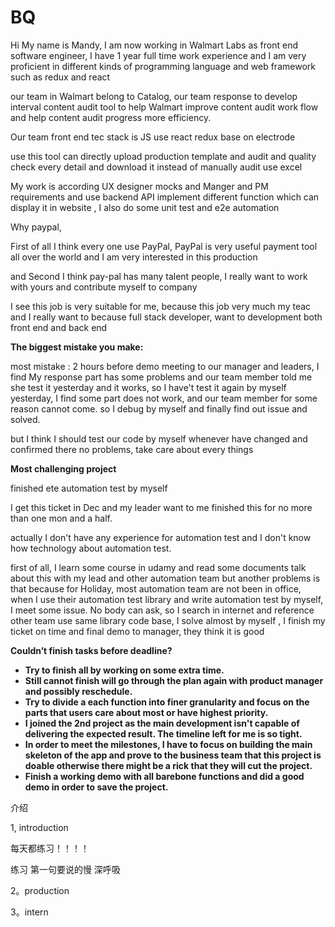 # BQ

Hi My name is Mandy, I am now working in Walmart Labs as front end software engineer, I have 1 year full time work experience and I am very proficient in different kinds of programming language and web framework such as redux and react

our team in Walmart belong to Catalog, our team response to develop interval content audit tool to help Walmart improve content audit work flow and help content audit progress more efficiency. 

Our team front end tec stack is JS use react redux base on electrode 

use this tool can directly upload production template and audit and quality check every detail and download it instead of manually audit use excel 

My work is according UX designer  mocks and Manger and PM requirements and use backend API implement different function which can display it in website , I also do some unit test and e2e automation

Why paypal,

First of all I think every one use PayPal, PayPal is very useful payment tool all over the world and I am very interested in this production

and Second I think pay-pal has many talent people, I really want to work with yours and contribute myself to company

I see this job is very suitable for me, because this job very much my teac and I really want to because full stack developer, want to development both front end and back end 

**The biggest mistake you make:**

most mistake : 2 hours before demo meeting to our manager and leaders, I find My response part has some problems and our team member told me she test it yesterday and it works, so I have't test it again by myself yesterday, I find some part does not work, and our team member for some reason cannot come. so I debug by myself and finally find out issue and solved. 

but I think I should test our code by myself whenever have changed and confirmed there no problems, take care about every things  

 **Most challenging project**

finished ete automation test by myself

I get this ticket in Dec and my leader want to me finished this for no more than one mon and a half.

actually I don't have any experience for automation test and I don't know how technology about automation test.

first of all, I learn some course in udamy and read some documents talk about this with my lead  and other automation team but another problems is that because for Holiday, most automation team are not been in office, when I use their automation test library and write automation test by myself, I meet some issue. No body can ask, so I search in internet and reference other team use same library code base, I solve almost by myself , I finish my ticket on time and final demo to manager, they think it is good

**Couldn’t finish tasks before deadline?**

* **Try to finish all by working on some extra time.**
* **Still cannot finish will go through the plan again with product manager and possibly reschedule.**
* **Try to divide a each function into finer granularity and focus on the parts that users care about most or have highest priority.**
* **I joined the 2nd project as the main development isn't capable of delivering the expected result. The timeline left for me is so tight.**
* **In order to meet the milestones, I have to focus on building the main skeleton of the app and prove to the business team that this project is doable otherwise there might be a rick that they will cut the project.**
* **Finish a working demo with all barebone functions and did a good demo in order to save the project.**

介绍

1, introduction

每天都练习！！！！

练习 第一句要说的慢 深呼吸   



2。production



3。intern



